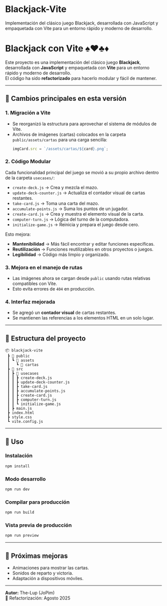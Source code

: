 # Blackjack-Vite

Implementación del clásico juego Blackjack, desarrollada con JavaScript y empaquetada con Vite para un entorno rápido y moderno de desarrollo.

# Blackjack con Vite ♠️♥️♣️♦️

Este proyecto es una implementación del clásico juego **Blackjack**, desarrollada con **JavaScript** y empaquetada con **Vite** para un entorno rápido y moderno de desarrollo.  
El código ha sido **refactorizado** para hacerlo modular y fácil de mantener.

---

## 🚀 Cambios principales en esta versión

### 1. Migración a Vite

- Se reorganizó la estructura para aprovechar el sistema de módulos de Vite.
- Archivos de imágenes (cartas) colocados en la carpeta `public/assets/cartas` para una carga sencilla:
  ```js
  imgCard.src = `/assets/cartas/${card}.png`;
  ```

### 2. Código Modular

Cada funcionalidad principal del juego se movió a su propio archivo dentro de la carpeta `usecases/`:

- `create-deck.js` → Crea y mezcla el mazo.
- `update-deck-counter.js` → Actualiza el contador visual de cartas restantes.
- `take-card.js` → Toma una carta del mazo.
- `accumulate-points.js` → Suma los puntos de un jugador.
- `create-card.js` → Crea y muestra el elemento visual de la carta.
- `computer-turn.js` → Lógica del turno de la computadora.
- `initialize-game.js` → Reinicia y prepara el juego desde cero.

Esto mejora:

- **Mantenibilidad** → Más fácil encontrar y editar funciones específicas.
- **Reutilización** → Funciones reutilizables en otros proyectos o juegos.
- **Legibilidad** → Código más limpio y organizado.

### 3. Mejora en el manejo de rutas

- Las imágenes ahora se cargan desde `public` usando rutas relativas compatibles con Vite.
- Esto evita errores de `404` en producción.

### 4. Interfaz mejorada

- Se agregó un **contador visual** de cartas restantes.
- Se mantienen las referencias a los elementos HTML en un solo lugar.

---

## 📂 Estructura del proyecto

```
📦 blackjack-vite
 ┣ 📂 public
 ┃ ┗ 📂 assets
 ┃   ┗ 📂 cartas
 ┣ 📂 src
 ┃ ┣ 📂 usecases
 ┃ ┃ ┣ create-deck.js
 ┃ ┃ ┣ update-deck-counter.js
 ┃ ┃ ┣ take-card.js
 ┃ ┃ ┣ accumulate-points.js
 ┃ ┃ ┣ create-card.js
 ┃ ┃ ┣ computer-turn.js
 ┃ ┃ ┗ initialize-game.js
 ┃ ┣ main.js
 ┣ index.html
 ┣ style.css
 ┗ vite.config.js
```

---

## 📜 Uso

### Instalación

```bash
npm install
```

### Modo desarrollo

```bash
npm run dev
```

### Compilar para producción

```bash
npm run build
```

### Vista previa de producción

```bash
npm run preview
```

---

## 🎯 Próximas mejoras

- Animaciones para mostrar las cartas.
- Sonidos de reparto y victoria.
- Adaptación a dispositivos móviles.

---

**Autor:** The-Lup (JoPim)  
📅 Refactorización: Agosto 2025
